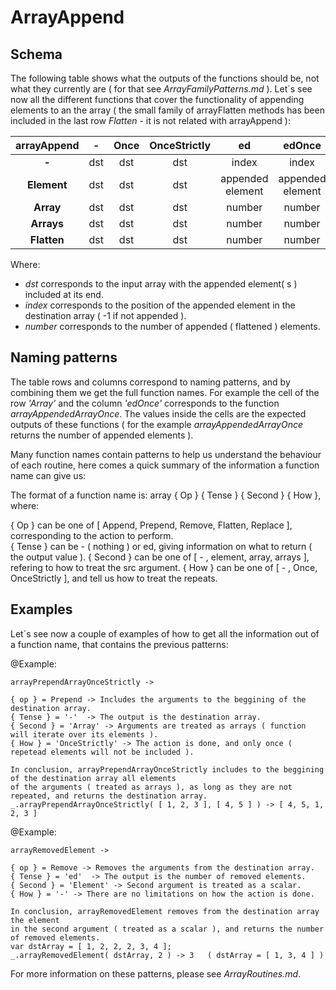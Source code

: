 # ArrayAppend

## Schema

  The following table shows what the outputs of the functions should be, not what they currently are ( for that see
  *ArrayFamilyPatterns.md* ).
  Let´s see now all the different functions that cover the functionality of appending elements to an the array
  ( the small family of arrayFlatten methods has been included in the last row *Flatten* - it is not related with arrayAppend ):

  | **arrayAppend** | **-** | **Once** | **OnceStrictly** | **ed** | **edOnce** | **edOnceStrictly** |
  | :---: | :---: | :---: | :---: | :---: | :---: | :---: |
  | **-** | dst | dst | dst | index | index | index |
  | **Element** | dst | dst | dst | appended element | appended element | appended element |
  | **Array** | dst | dst | dst | number | number | number |
  | **Arrays** | dst | dst | dst | number | number | number |
  | **Flatten** | dst | dst | dst | number | number | number |

  Where:
  - *dst* corresponds to the input array with the appended element( s ) included at its end.
  - *index* corresponds to the position of the appended element in the destination array ( -1 if not appended ).
  - *number* corresponds to the number of appended ( flattened ) elements.

## Naming patterns

  The table rows and columns correspond to naming patterns, and by combining them we get the full function names. For example the cell of the row *'Array'* and the column *'edOnce'* corresponds to the function *arrayAppendedArrayOnce*. The values inside the cells are the expected outputs of these functions ( for the example *arrayAppendedArrayOnce* returns the number of appended elements ).

  Many function names contain patterns to help us understand the behaviour of each routine, here comes a quick summary of the information a function name can give us:

  The format of a function name is: array { Op } { Tense } { Second } { How }, where:

  { Op } can be one of [ Append, Prepend, Remove, Flatten, Replace ], corresponding to the action to perform.  
  { Tense } can be - ( nothing ) or ed, giving information on what to return ( the output value ).
  { Second } can be one of [ - , element, array, arrays ], refering to how to treat the src argument.
  { How } can be one of [ - , Once, OnceStrictly ], and tell us how to treat the repeats.

## Examples

  Let´s see now a couple of examples of how to get all the information out of a function name, that contains
  the previous patterns:

  @Example:
  ```
  arrayPrependArrayOnceStrictly ->

  { op } = Prepend -> Includes the arguments to the beggining of the destination array.   
  { Tense } = '-'  -> The output is the destination array.
  { Second } = 'Array' -> Arguments are treated as arrays ( function will iterate over its elements ).
  { How } = 'OnceStrictly' -> The action is done, and only once ( repetead elements will not be included ).

  In conclusion, arrayPrependArrayOnceStrictly includes to the beggining of the destination array all elements
  of the arguments ( treated as arrays ), as long as they are not repeated, and returns the destination array.
  _.arrayPrependArrayOnceStrictly( [ 1, 2, 3 ], [ 4, 5 ] ) -> [ 4, 5, 1, 2, 3 ]

  ```

  @Example:
  ```
  arrayRemovedElement ->

  { op } = Remove -> Removes the arguments from the destination array.   
  { Tense } = 'ed'  -> The output is the number of removed elements.
  { Second } = 'Element' -> Second argument is treated as a scalar.
  { How } = '-' -> There are no limitations on how the action is done.

  In conclusion, arrayRemovedElement removes from the destination array the element
  in the second argument ( treated as a scalar ), and returns the number of removed elements.
  var dstArray = [ 1, 2, 2, 2, 3, 4 ];
  _.arrayRemovedElement( dstArray, 2 ) -> 3   ( dstArray = [ 1, 3, 4 ] )

  ```

  For more information on these patterns, please see *ArrayRoutines.md*.
